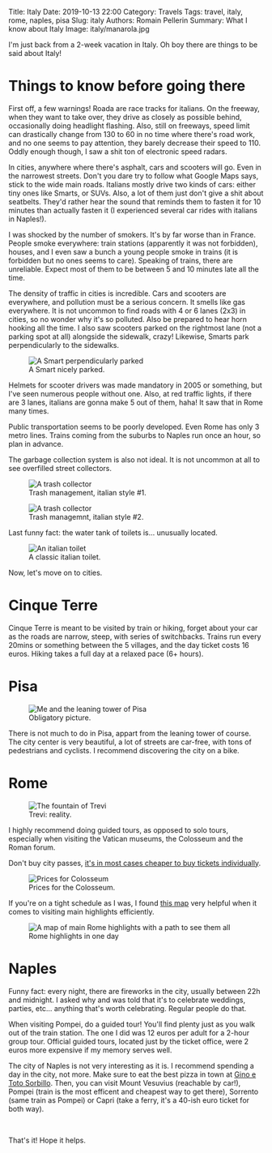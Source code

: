 Title: Italy
Date: 2019-10-13 22:00
Category: Travels
Tags: travel, italy, rome, naples, pisa
Slug: italy
Authors: Romain Pellerin
Summary: What I know about Italy
Image: italy/manarola.jpg

I'm just back from a 2-week vacation in Italy. Oh boy there are things to be said about Italy!

# Things to know before going there

First off, a few warnings! Roada are race tracks for italians. On the freeway, when they want to take over, they drive as closely as possible behind, occasionally doing headlight flashing. Also, still on freeways, speed limit can drastically change from 130 to 60 in no time where there's road work, and no one seems to pay attention, they barely decrease their speed to 110. Oddly enough though, I saw a shit ton of electronic speed radars.

In cities, anywhere where there's asphalt, cars and scooters will go. Even in the narrowest streets. Don't you dare try to follow what Google Maps says, stick to the wide main roads. Italians mostly drive two kinds of cars: either tiny ones like Smarts, or SUVs. Also, a lot of them just don't give a shit about seatbelts. They'd rather hear the sound that reminds them to fasten it for 10 minutes than actually fasten it (I experienced several car rides with italians in Naples!).

I was shocked by the number of smokers. It's by far worse than in France. People smoke everywhere: train stations (apparently it was not forbidden), houses, and I even saw a bunch a young people smoke in trains (it is forbidden but no ones seems to care). Speaking of trains, there are unreliable. Expect most of them to be between 5 and 10 minutes late all the time.

The density of traffic in cities is incredible. Cars and scooters are everywhere, and pollution must be a serious concern. It smells like gas everywhere. It is not uncommon to find roads with 4 or 6 lanes (2x3) in cities, so no wonder why it's so polluted. Also be prepared to hear horn hooking all the time. I also saw scooters parked on the rightmost lane (not a parking spot at all) alongside the sidewalk, crazy! Likewise, Smarts park perpendicularly to the sidewalks.

<figure class="center">
<img src="{static}/images/italy/smart.jpg" alt="A Smart perpendicularly parked" />
<figcaption>A Smart nicely parked.</figcaption>
</figure>

Helmets for scooter drivers was made mandatory in 2005 or something, but I've seen numerous people without one. Also, at red traffic lights, if there are 3 lanes, italians are gonna make 5 out of them, haha! It saw that in Rome many times.

Public transportation seems to be poorly developed. Even Rome has only 3 metro lines. Trains coming from the suburbs to Naples run once an hour, so plan in advance.

The garbage collection system is also not ideal. It is not uncommon at all to see overfilled street collectors.

<figure class="center">
<img src="{static}/images/italy/trash1.jpg" alt="A trash collector" />
<figcaption>Trash management, italian style #1.</figcaption>
</figure>

<figure class="center">
<img src="{static}/images/italy/trash2.jpg" alt="A trash collector" />
<figcaption>Trash managemnt, italian style #2.</figcaption>
</figure>

Last funny fact: the water tank of toilets is... unusually located.

<figure class="center">
<img src="{static}/images/italy/toilet.jpg" alt="An italian toilet" />
<figcaption>A classic italian toilet.</figcaption>
</figure>

Now, let's move on to cities.

# Cinque Terre

Cinque Terre is meant to be visited by train or hiking, forget about your car as the roads are narrow, steep, with series of switchbacks. Trains run every 20mins or something between the 5 villages, and the day ticket costs 16 euros. Hiking takes a full day at a relaxed pace (6+ hours).

# Pisa

<figure class="center">
<img src="{static}/images/italy/pisa.jpg" alt="Me and the leaning tower of Pisa" />
<figcaption>Obligatory picture.</figcaption>
</figure>

There is not much to do in Pisa, appart from the leaning tower of course. The city center is very beautiful, a lot of streets are car-free, with tons of pedestrians and cyclists. I recommend discovering the city on a bike.

# Rome

<figure class="center">
<img src="{static}/images/italy/trevi.jpg" alt="The fountain of Trevi" />
<figcaption>Trevi: reality.</figcaption>
</figure>

I highly recommend doing guided tours, as opposed to solo tours, especially when visiting the Vatican museums, the Colosseum and the Roman forum.

Don't buy city passes, [it's in most cases cheaper to buy tickets individually](https://revealedrome.com/2017/05/is-a-roma-pass-worth-it-or-omnia-card/).

<figure class="center">
<img src="{static}/images/italy/rome.jpg" alt="Prices for Colosseum" />
<figcaption>Prices for the Colosseum.</figcaption>
</figure>

If you're on a tight schedule as I was, I found [this map](https://www.romewise.com/rome-highlights-in-one-day.html) very helpful when it comes to visiting main highlights efficiently.

<figure class="center">
<img src="{static}/images/italy/rome-highlights.png" alt="A map of main Rome highlights with a path to see them all" />
<figcaption>Rome highlights in one day</figcaption>
</figure>

# Naples

Funny fact: every night, there are fireworks in the city, usually between 22h and midnight. I asked why and was told that it's to celebrate weddings, parties, etc... anything that's worth celebrating. Regular people do that.

When visiting Pompei, do a guided tour! You'll find plenty just as you walk out of the train station. The one I did was 12 euros per adult for a 2-hour group tour. Official guided tours, located just by the ticket office, were 2 euros more expensive if my memory serves well.

The city of Naples is not very interesting as it is. I recommend spending a day in the city, not more. Make sure to eat the best pizza in town at [Gino e Toto Sorbillo](https://www.sorbillo.it/). Then, you can visit Mount Vesuvius (reachable by car!), Pompei (train is the most efficent and cheapest way to get there), Sorrento (same train as Pompei) or Capri (take a ferry, it's a 40-ish euro ticket for both way).

<br />

That's it! Hope it helps.
